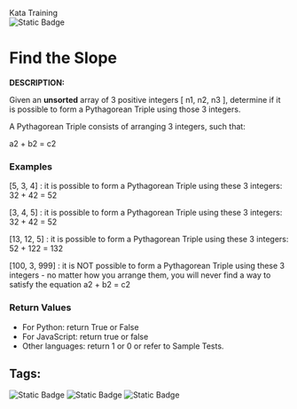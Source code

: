 Kata Training <br>
![Static Badge](https://img.shields.io/badge/8kyu%20-%20black?style=flat&logo=codewars&labelColor=B1361E&color=black)

# Find the Slope

**DESCRIPTION:**

Given an **unsorted** array of 3 positive integers [ n1, n2, n3 ], determine if it is possible to form a Pythagorean Triple using those 3 integers.

A Pythagorean Triple consists of arranging 3 integers, such that:

a2 + b2 = c2

### Examples

[5, 3, 4] : it is possible to form a Pythagorean Triple using these 3 integers: 32 + 42 = 52

[3, 4, 5] : it is possible to form a Pythagorean Triple using these 3 integers: 32 + 42 = 52

[13, 12, 5] : it is possible to form a Pythagorean Triple using these 3 integers: 52 + 122 = 132

[100, 3, 999] : it is NOT possible to form a Pythagorean Triple using these 3 integers - no matter how you arrange them, you will never find a way to satisfy the equation a2 + b2 = c2

### Return Values

- For Python: return True or False
- For JavaScript: return true or false
- Other languages: return 1 or 0 or refer to Sample Tests.

## Tags:

![Static Badge](https://img.shields.io/badge/fundamentals%20-%20purple?style=plastic) ![Static Badge](https://img.shields.io/badge/mathematics%20-%20purple?style=plastic) ![Static Badge](https://img.shields.io/badge/algebra%20-%20purple?style=plastic) 